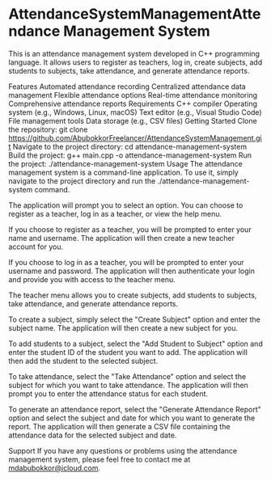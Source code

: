 # AttendanceSystemManagementAttendance Management System
This is an attendance management system developed in C++ programming language. It allows users to register as teachers, log in, create subjects, add students to subjects, take attendance, and generate attendance reports.

Features
Automated attendance recording
Centralized attendance data management
Flexible attendance options
Real-time attendance monitoring
Comprehensive attendance reports
Requirements
C++ compiler
Operating system (e.g., Windows, Linux, macOS)
Text editor (e.g., Visual Studio Code)
File management tools
Data storage (e.g., CSV files)
Getting Started
Clone the repository:
git clone https://github.com/AbubokkorFreelancer/AttendanceSystemManagement.git
Navigate to the project directory:
cd attendance-management-system
Build the project:
g++ main.cpp -o attendance-management-system
Run the project:
./attendance-management-system
Usage
The attendance management system is a command-line application. To use it, simply navigate to the project directory and run the ./attendance-management-system command.

The application will prompt you to select an option. You can choose to register as a teacher, log in as a teacher, or view the help menu.

If you choose to register as a teacher, you will be prompted to enter your name and username. The application will then create a new teacher account for you.

If you choose to log in as a teacher, you will be prompted to enter your username and password. The application will then authenticate your login and provide you with access to the teacher menu.

The teacher menu allows you to create subjects, add students to subjects, take attendance, and generate attendance reports.

To create a subject, simply select the "Create Subject" option and enter the subject name. The application will then create a new subject for you.

To add students to a subject, select the "Add Student to Subject" option and enter the student ID of the student you want to add. The application will then add the student to the selected subject.

To take attendance, select the "Take Attendance" option and select the subject for which you want to take attendance. The application will then prompt you to enter the attendance status for each student.

To generate an attendance report, select the "Generate Attendance Report" option and select the subject and date for which you want to generate the report. The application will then generate a CSV file containing the attendance data for the selected subject and date.

Support
If you have any questions or problems using the attendance management system, please feel free to contact me at mdabubokkor@icloud.com.